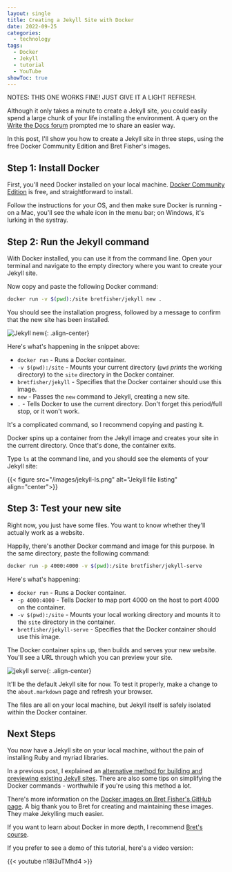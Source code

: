 ```yaml
---
layout: single
title: Creating a Jekyll Site with Docker
date: 2022-09-25
categories:
  - technology
tags:
  - Docker
  - Jekyll
  - tutorial
  - YouTube
showToc: true
---
```


NOTES: THIS ONE WORKS FINE! JUST GIVE IT A LIGHT REFRESH.

Although it only takes a minute to create a Jekyll site, you could easily spend a large chunk of your life installing the environment. A query on the [Write the Docs forum](https://www.writethedocs.org/slack/) prompted me to share an easier way.

In this post, I'll show you how to create a Jekyll site in three steps, using the free Docker Community Edition and Bret Fisher's images. 

## Step 1: Install Docker

First, you'll need Docker installed on your local machine. [Docker Community Edition](https://docs.docker.com/get-docker/) is free, and straightforward to install.

Follow the instructions for your OS, and then make sure Docker is running - on a Mac, you'll see the whale icon in the menu bar; on Windows, it's lurking in the systray.

## Step 2: Run the Jekyll command

With Docker installed, you can use it from the command line. Open your terminal and navigate to the empty directory where you want to create your Jekyll site.

Now copy and paste the following Docker command:

``` sh
docker run -v $(pwd):/site bretfisher/jekyll new .
```

You should see the installation progress, followed by a message to confirm that the new site has been installed.

![Jekyll new](/images/create-jekyll-docker.png){: .align-center}

Here's what's happening in the snippet above:

- `docker run` - Runs a Docker container.
- `-v $(pwd):/site` - Mounts your current directory (`pwd` *prints* the working directory) to the `site` directory in the Docker container. 
- `bretfisher/jekyll` - Specifies that the Docker container should use this image.
- `new` - Passes the `new` command to Jekyll, creating a new site.
- `.` - Tells Docker to use the current directory. Don't forget this period/full stop, or it won't work.

It's a complicated command, so I recommend copying and pasting it.

Docker spins up a container from the Jekyll image and creates your site in the current directory. Once that's done, the container exits.

Type `ls` at the command line, and you should see the elements of your Jekyll site:

{{< figure src="/images/jekyll-ls.png" alt="Jekyll file listing" align="center">}}

## Step 3: Test your new site

Right now, you just have some files. You want to know whether they'll actually work as a website.

Happily, there's another Docker command and image for this purpose. In the same directory, paste the following command:

``` sh
docker run -p 4000:4000 -v $(pwd):/site bretfisher/jekyll-serve
```

Here's what's happening:

- `docker run` - Runs a Docker container.
- `-p 4000:4000` - Tells Docker to map port 4000 on the host to port 4000 on the container.
- `-v $(pwd):/site` - Mounts your local working directory and mounts it to the `site` directory in the container.
- `bretfisher/jekyll-serve` - Specifies that the Docker container should use this image.

The Docker container spins up, then builds and serves your new website. You'll see a URL through which you can preview your site.

![jekyll serve](/images/jekyll-serve.png){: .align-center}

It'll be the default Jekyll site for now. To test it properly, make a change to the `about.markdown` page and refresh your browser.

The files are all on your local machine, but Jekyll itself is safely isolated within the Docker container.

## Next Steps

You now have a Jekyll site on your local machine, without the pain of installing Ruby and myriad libraries. 

In a previous post, I explained an [alternative method for building and previewing existing Jekyll sites](https://www.catherinepope.com/docker/2022/08/14/docker-jekyll.html). There are also some tips on simplifying the Docker commands - worthwhile if you're using this method a lot.

There's more information on the [Docker images on Bret Fisher's GitHub page](https://github.com/BretFisher/jekyll-serve). A big thank you to Bret for creating and maintaining these images. They make Jekylling much easier.

If you want to learn about Docker in more depth, I recommend [Bret's course](https://www.bretfisher.com/coupon-for-docker-mastery-udemy-course-the-complete-toolset-from-a-docker-captain/).

If you prefer to see a demo of this tutorial, here's a video version:

{{< youtube n18i3uTMhd4 >}}
